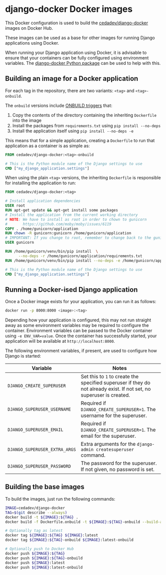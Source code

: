# django-docker Docker images

This Docker configuration is used to build the
[cedadev/django-docker](https://hub.docker.com/r/cedadev/django-docker/)
images on Docker Hub.

These images can be used as a base for other images for running Django applications
using Docker.

When running your Django application using Docker, it is advisable to ensure that
your containers can be fully configured using environment variables. The
[django-docker Python package](../python) can be used to help with this.


## Building an image for a Docker application

For each tag in the repository, there are two variants: `<tag>` and `<tag>-onbuild`.

The `onbuild` versions include
[ONBUILD triggers](https://docs.docker.com/engine/reference/builder/#onbuild)
that:

1. Copy the contents of the directory containing the inheriting `Dockerfile` into
the image
2. Install the packages from `requirements.txt` using `pip install --no-deps`
3. Install the application itself using `pip install --no-deps -e`

This means that for a simple application, creating a `Dockerfile` to run that
application as a container is as simple as:

```Dockerfile
FROM cedadev/django-docker:<tag>-onbuild

# This is the Python module name of the Django settings to use
CMD ["my_django_application.settings"]
```

When using the plain `<tag>` versions, the inheriting `Dockerfile` is responsible
for installing the application to run:

```Dockerfile
FROM cedadev/django-docker:<tag>

# Install application dependencies
USER root
RUN apt-get update && apt-get install some packages
# Install the application from the current working directory
# NOTE: We have to install as root in order to chown to gunicorn
#       https://github.com/moby/moby/issues/6119
COPY . /home/gunicorn/application
RUN chown -R gunicorn:gunicorn /home/gunicorn/application
# IMPORTANT: If you change to root, remember to change back to the gunicorn user!!!!
USER gunicorn

RUN /home/gunicorn/venv/bin/pip install  \
      --no-deps -r /home/gunicorn/application/requirements.txt
RUN /home/gunicorn/venv/bin/pip install --no-deps -e /home/gunicorn/application

# This is the Python module name of the Django settings to use
CMD ["my_django_application.settings"]
```


## Running a Docker-ised Django application

Once a Docker image exists for your application, you can run it as follows:

```bash
docker run -p 8000:8000 <image>:<tag>
```

Depending how your application is configured, this may not run straight away as
some environment variables may be required to configure the container. Environment
variables can be passed to the Docker container using `-e ENV_VAR=value`. Once
the container has successfully started, your application will be available at
`http://localhost:8000`.

The following environment variables, if present, are used to configure how Django
is started:

| Variable | Notes |
| --- | --- |
| `DJANGO_CREATE_SUPERUSER` | Set this to `1` to create the specified superuser if they do not already exist. If not set, no superuser is created. |
| `DJANGO_SUPERUSER_USERNAME` | Required if `DJANGO_CREATE_SUPERUSER=1`. The username for the superuser. |
| `DJANGO_SUPERUSER_EMAIL` | Required if `DJANGO_CREATE_SUPERUSER=1`. The email for the superuser. |
| `DJANGO_SUPERUSER_EXTRA_ARGS` | Extra arguments for the `django-admin createsuperuser` command. |
| `DJANGO_SUPERUSER_PASSWORD` | The password for the superuser. If not given, no password is set. |


## Building the base images

To build the images, just run the following commands:

```bash
IMAGE=cedadev/django-docker
TAG=$(git describe --always)
docker build -t ${IMAGE}:${TAG} .
docker build -f Dockerfile.onbuild -t ${IMAGE}:${TAG}-onbuild --build-arg FROM_TAG=${TAG} .

# Optionally tag as latest
docker tag ${IMAGE}:${TAG} ${IMAGE}:latest
docker tag ${IMAGE}:${TAG}-onbuild ${IMAGE}:latest-onbuild

# Optionally push to Docker Hub
docker push ${IMAGE}:${TAG}
docker push ${IMAGE}:${TAG}-onbuild
docker push ${IMAGE}:latest
docker push ${IMAGE}:latest-onbuild
```
